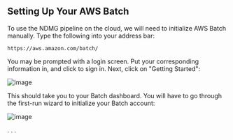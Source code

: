 ## Setting Up Your AWS Batch

To use the NDMG pipeline on the cloud, we will need to initialize AWS Batch manually. Type the following into your address bar:

```
https://aws.amazon.com/batch/
```

You may be prompted with a login screen. Put your corresponding information in, and click to sign in. Next, click on "Getting Started":

![image]()

This should take you to your Batch dashboard. You will have to go through the first-run wizard to initialize your Batch account:

![image]()

.
.
.
